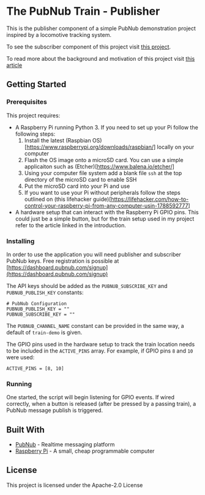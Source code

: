 # The PubNub Train - Publisher
This is the publisher component of a simple PubNub demonstration project inspired by a locomotive tracking system.

To see the subscriber component of this project visit [this project](https://github.com/lukehuk/pubnub-train-subscriber).

To read more about the background and motivation of this project visit [this article](https://medium.com/@luke.heavens/the-pubnub-train-c90ea36fffce)

## Getting Started
### Prerequisites
This project requires:
* A Raspberry Pi running Python 3. If you need to set up your Pi follow the following steps:
  1. Install the latest (Raspbian OS)[https://www.raspberrypi.org/downloads/raspbian/] locally on your computer
  2. Flash the OS image onto a microSD card. You can use a simple applicaiton such as (Etcher)[https://www.balena.io/etcher/]
  3. Using your computer file system add a blank file `ssh` at the top directory of the microSD card to enable SSH
  4. Put the microSD card into your Pi and use
  5. If you want to use your Pi without peripherals follow the steps outlined on (this lifehacker guide)[https://lifehacker.com/how-to-control-your-raspberry-pi-from-any-computer-usin-1788592777]
* A hardware setup that can interact with the Raspberry Pi GPIO pins. This could just be a simple button, but for the train setup used in my project refer to the article linked in the introduction. 

### Installing
In order to use the application you will need publisher and subscriber PubNub keys. Free registration is possible at [https://dashboard.pubnub.com/signup](https://dashboard.pubnub.com/signup) 

The API keys should be added as the `PUBNUB_SUBSCRIBE_KEY` and `PUBNUB_PUBLISH_KEY` constants:

```
# PubNub Configuration
PUBNUB_PUBLISH_KEY = ""
PUBNUB_SUBSCRIBE_KEY = ""
```

The `PUBNUB_CHANNEL_NAME` constant can be provided in the same way, a default of `train-demo` is given.

The GPIO pins used in the hardware setup to track the train location needs to be included in the `ACTIVE_PINS` array. For example, if GPIO pins `8` and `10` were used:

```
ACTIVE_PINS = [8, 10]
```

### Running
One started, the script will begin listening for GPIO events. If wired correctly, when a button is released (after be pressed by a passing train), a PubNub message publish is triggered.

## Built With
* [PubNub](https://www.pubnub.com/) - Realtime messaging platform 
* [Raspberry Pi](https://www.raspberrypi.org) - A small, cheap programmable computer

## License
This project is licensed under the Apache-2.0 License